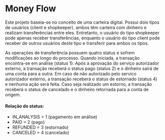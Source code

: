 # Money Flow

Este projeto baseia-se no conceito de uma carteira digital. Possui dois tipos de usuários (client e shopkeeper). ambos têm carteira com dinheiro e realizam transferências entre eles. Entretanto, o usuário do tipo shopkeeper pode apenas receber transferências, enquanto o usuário do tipo client pode receber de outros usuários deste tipo e transferir para ambos os tipos.

As operações de transferência possuem quatro status e sofrem modificações ao longo do processo. Quando iniciada, a transação encontra-se em análise (status 1). Após a aprovação do serviço autorizador externo, a transação receberá o status pago (status 2) e o dinheiro sairá de uma conta para a outra. Em caso de não autorizado pelo servico autorizador externo, a transação receberá o status de estornado (status 4) e nenhuma ação será feita. Caso seja realizado um estorno, a transação receberá o status de cancelado e o dinheiro retornada para a conta de origem.
#### Relação do status:
 - IN_ANALYSIS = 1 (pagamento em análise)
 - PAID = 2 (pago)
 - REFUNDED = 3 (estornado)
 - CANCELED = 4 (cancelado)